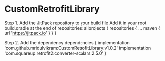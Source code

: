 # CustomRetrofitLibrary

Step 1. Add the JitPack repository to your build file
Add it in your root build.gradle at the end of repositories:
allprojects {
		repositories {
			...
			maven { url 'https://jitpack.io' }
		}
	}
  
  Step 2. Add the dependency
  dependencies {
	        implementation 'com.github.mridulvikram:CustomRetrofitLibrary:v1.0.2'
          implementation 'com.squareup.retrofit2:converter-scalars:2.5.0'
	}
  
  
